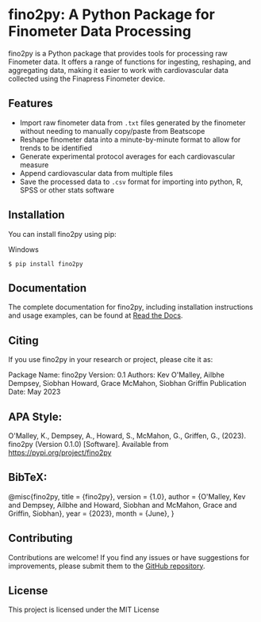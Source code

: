 fino2py: A Python Package for Finometer Data Processing
================================================

fino2py is a Python package that provides tools for processing raw Finometer data. It offers a range of functions for ingesting, reshaping, and aggregating data, making it easier to work with cardiovascular data collected using the Finapress Finometer device.

Features
--------
- Import raw finometer data from `.txt` files generated by the finometer without needing to manually copy/paste from Beatscope
- Reshape finometer data into a minute-by-minute format to allow for trends to be identified
- Generate experimental protocol averages for each cardiovascular measure
- Append cardiovascular data from multiple files
- Save the processed data to `.csv` format for importing into python, R, SPSS or other stats software

Installation
------------
You can install fino2py using pip:

Windows

```
$ pip install fino2py
```


Documentation
-------------
The complete documentation for fino2py, including installation instructions and usage examples, can be found at [Read the Docs](https://your-package-docs-url).

Citing
------
If you use fino2py in your research or project, please cite it as:

Package Name: fino2py
Version: 0.1
Authors: Kev O'Malley, Ailbhe Dempsey, Siobhan Howard, Grace McMahon, Siobhan Griffin
Publication Date: May 2023

APA Style:
------------
O'Malley, K., Dempsey, A., Howard, S., McMahon, G., Griffen, G., (2023). fino2py (Version 0.1.0) [Software]. Available from https://pypi.org/project/fino2py


BibTeX:
------------
@misc{fino2py,
  title = {fino2py},
  version = {1.0},
  author = {O'Malley, Kev and Dempsey, Ailbhe and Howard, Siobhan and McMahon, Grace and Griffin, Siobhan},
  year = {2023},
  month = {June},
}


Contributing
------------
Contributions are welcome! If you find any issues or have suggestions for improvements, please submit them to the [GitHub repository](https://github.com/spider-z3r0/fino2py).


License
-------
This project is licensed under the MIT License


